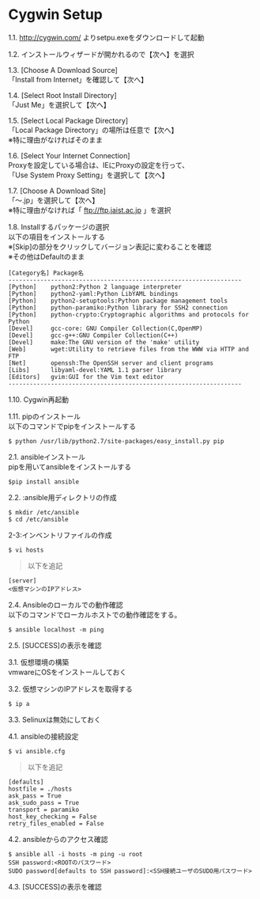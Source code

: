 # Cygwin Setup

1.1. http://cygwin.com/ よりsetpu.exeをダウンロードして起動

1.2. インストールウィザードが開かれるので【次へ】を選択

1.3. [Choose A Download Source]  
「Install from Internet」を確認して【次へ】

1.4. [Select Root Install Directory]  
「Just Me」を選択して【次へ】  

1.5. [Select Local Package Directory]  
「Local Package Directory」の場所は任意で【次へ】  
※特に理由がなければそのまま  

1.6. [Select Your Internet Connection]  
Proxyを設定している場合は、IEにProxyの設定を行って、  
「Use System Proxy Setting」を選択して【次へ】  

1.7. [Choose A Download Site]  
「～.jp」を選択して【次へ】  
※特に理由がなければ「 ftp://ftp.jaist.ac.jp 」を選択  

1.8. Installするパッケージの選択  
以下の項目をインストールする  
※[Skip]の部分をクリックしてバージョン表記に変わることを確認   
※その他はDefaultのまま   

	[Category名]	Package名
	------------------------------------------------------------------
	[Python]	python2:Python 2 language interpreter
	[Python]	python2-yaml:Python LibYAML bindings
	[Python]	python2-setuptools:Python package management tools
	[Python]	python-paramiko:Python library for SSH2 connection
	[Python]	python-crypto:Cryptographic algorithms and protocols for Python
	[Devel]		gcc-core: GNU Compiler Collection(C,OpenMP)
	[Devel]		gcc-g++:GNU Compiler Collection(C++)
	[Devel]		make:The GNU version of the 'make' utility
	[Web]		wget:Utility to retrieve files from the WWW via HTTP and FTP
	[Net]		openssh:The OpenSSH server and client programs
	[Libs]		libyaml-devel:YAML 1.1 parser library
	[Editors]	gvim:GUI for the Vim text editor
	------------------------------------------------------------------

1.10. Cygwin再起動  

1.11. pipのインストール  
以下のコマンドでpipをインストールする  
```
$ python /usr/lib/python2.7/site-packages/easy_install.py pip
```
2.1. ansibleインストール  
pipを用いてansibleをインストールする
```
$pip install ansible
```
	
2.2. :ansible用ディレクトリの作成
```
$ mkdir /etc/ansible
$ cd /etc/ansible
```
	
2-3:インベントリファイルの作成
```
$ vi hosts
```
>以下を追記  
```
[server]  
<仮想マシンのIPアドレス>  
```

2.4. Ansibleのローカルでの動作確認  
以下のコマンドでローカルホストでの動作確認をする。
```
$ ansible localhost -m ping
```
	
2.5. [SUCCESS]の表示を確認  
	
3.1. 仮想環境の構築  
vmwareにOSをインストールしておく

3.2. 仮想マシンのIPアドレスを取得する
```
$ ip a
```

3.3. Selinuxは無効にしておく

4.1. ansibleの接続設定
```
$ vi ansible.cfg
```
>以下を追記  
```
[defaults]  
hostfile = ./hosts  
ask_pass = True  
ask_sudo_pass = True  
transport = paramiko  
host_key_checking = False  
retry_files_enabled = False  
```

4.2. ansibleからのアクセス確認
```
$ ansible all -i hosts -m ping -u root  
SSH password:<ROOTのパスワード>  
SUDO password[defaults to SSH password]:<SSH接続ユーザのSUDO用パスワード>  
```
	
4.3. [SUCCESS]の表示を確認
